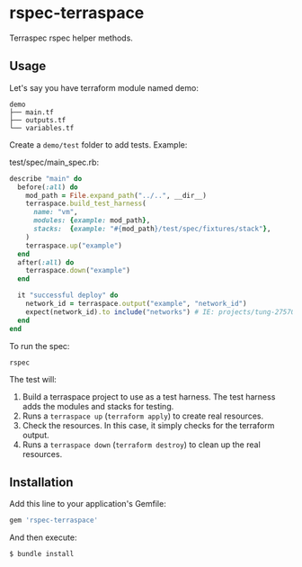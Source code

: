 # rspec-terraspace

Terraspec rspec helper methods.

## Usage

Let's say you have terraform module named demo:

    demo
    ├── main.tf
    ├── outputs.tf
    └── variables.tf

Create a `demo/test` folder to add tests. Example:

test/spec/main_spec.rb:

```ruby
describe "main" do
  before(:all) do
    mod_path = File.expand_path("../..", __dir__)
    terraspace.build_test_harness(
      name: "vm",
      modules: {example: mod_path},
      stacks:  {example: "#{mod_path}/test/spec/fixtures/stack"},
    )
    terraspace.up("example")
  end
  after(:all) do
    terraspace.down("example")
  end

  it "successful deploy" do
    network_id = terraspace.output("example", "network_id")
    expect(network_id).to include("networks") # IE: projects/tung-275700/global/networks/ladybug
  end
end
```

To run the spec:

    rspec

The test will:

1. Build a terraspace project to use as a test harness. The test harness adds the modules and stacks for testing.
2. Runs a `terraspace up` (`terraform apply`) to create real resources.
3. Check the resources. In this case, it simply checks for the terraform output.
4. Runs a `terraspace down` (`terraform destroy`) to clean up the real resources.


## Installation

Add this line to your application's Gemfile:

```ruby
gem 'rspec-terraspace'
```

And then execute:

    $ bundle install

